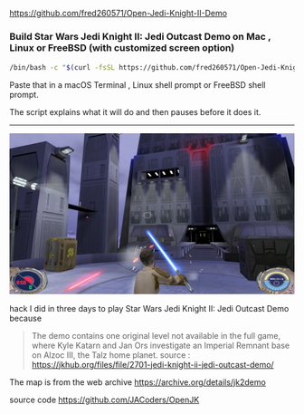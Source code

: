 https://github.com/fred260571/Open-Jedi-Knight-II-Demo


### Build Star Wars Jedi Knight II: Jedi Outcast Demo on Mac , Linux or FreeBSD (with customized screen option)


```bash
/bin/bash -c "$(curl -fsSL https://github.com/fred260571/Open-Jedi-Knight-II-Demo/build.sh)"
```


Paste that in a macOS Terminal , Linux shell prompt or FreeBSD shell prompt.


The script explains what it will do and then pauses before it does it.


***


![Screenshot at 1920x1080](https://github.com/fred260571/Open-Jedi-Knight-II-Demo/blob/main/Jedi-Knight-II-Demo.jpg)


hack I did in three days to play Star Wars Jedi Knight II: Jedi Outcast Demo because


>The demo contains one original level not available in the full game, where Kyle Katarn and Jan Ors investigate an Imperial Remnant base on Alzoc III, the Talz home planet.
source : https://jkhub.org/files/file/2701-jedi-knight-ii-jedi-outcast-demo/





The map is from the web archive
https://archive.org/details/jk2demo


source code
https://github.com/JACoders/OpenJK
